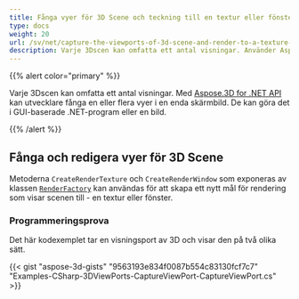 ```yaml
---
title: Fånga vyer för 3D Scene och teckning till en textur eller fönster
type: docs
weight: 20
url: /sv/net/capture-the-viewports-of-3d-scene-and-render-to-a-texture-or-window/
description: Varje 3Dscen kan omfatta ett antal visningar. Använder Aspose. 3D for .NET API, utvecklare kan fånga en eller flera vyer i en enda skärmbild. De kan göra det i GUI-baserade .NET-program eller en bild.
---
```

{{% alert color="primary" %}}

Varje 3Dscen kan omfatta ett antal visningar. Med [Aspose.3D for .NET API](https://products.aspose.com/3d/net/) kan utvecklare fånga en eller flera vyer i en enda skärmbild. De kan göra det i GUI-baserade .NET-program eller en bild.

{{% /alert %}}
##  **Fånga och redigera vyer för 3D Scene**
Metoderna `CreateRenderTexture` och `CreateRenderWindow` som exponeras av klassen [`RenderFactory`](https://reference.aspose.com/3d/net/aspose.threed.render/renderfactory) kan användas för att skapa ett nytt mål för rendering som visar scenen till - en textur eller fönster.
###  **Programmeringsprova**
Det här kodexemplet tar en visningsport av 3D och visar den på två olika sätt.

{{< gist "aspose-3d-gists" "9563193e834f0087b554c83130fcf7c7" "Examples-CSharp-3DViewPorts-CaptureViewPort-CaptureViewPort.cs" >}}
